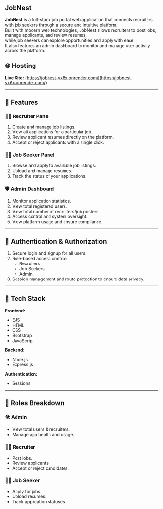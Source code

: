 JobNest
---
**JobNest** is a full-stack job portal web application that connects recruiters with job seekers through a secure and intuitive platform.  
Built with modern web technologies, JobNest allows recruiters to post jobs, manage applicants, and review resumes,  
while job seekers can explore opportunities and apply with ease.  
It also features an admin dashboard to monitor and manage user activity across the platform.


## 🌐 Hosting

**Live Site:** [https://jobnest-vx6x.onrender.com/](https://jobnest-vx6x.onrender.com/)

---

## 🚀 Features

### 👨‍💼 Recruiter Panel
1. Create and manage job listings.  
2. View all applications for a particular job.  
3. Review applicant resumes directly on the platform.  
4. Accept or reject applicants with a single click.  

### 👩‍💻 Job Seeker Panel
1. Browse and apply to available job listings.  
2. Upload and manage resumes.  
3. Track the status of your applications.  

### 🛡️ Admin Dashboard
1. Monitor application statistics.  
2. View total registered users.  
3. View total number of recruiters/job posters.  
4. Access control and system oversight.  
5. View platform usage and ensure compliance.  

---

## 🔐 Authentication & Authorization

1. Secure login and signup for all users.  
2. Role-based access control:  
   - Recruiters  
   - Job Seekers  
   - Admin  
3. Session management and route protection to ensure data privacy.  

---

## 🧰 Tech Stack

**Frontend:**  
- EJS  
- HTML  
- CSS  
- Bootstrap  
- JavaScript  

**Backend:**  
- Node.js  
- Express.js  

**Authentication:**  
- Sessions  

---

## 👤 Roles Breakdown

### 🛠️ Admin
- View total users & recruiters.  
- Manage app health and usage.  

### 🧑‍💼 Recruiter
- Post jobs.  
- Review applicants.  
- Accept or reject candidates.  

### 🧑‍🎓 Job Seeker
- Apply for jobs.  
- Upload resumes.  
- Track application statuses.  
